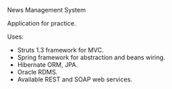 News Management System

Application for practice.

Uses:

- Struts 1.3 framework for MVC.
- Spring framework for abstraction and beans wiring.
- Hibernate ORM, JPA.
- Oracle RDMS.
- Available REST and SOAP web services.


